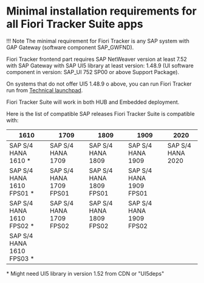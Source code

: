 # Minimal installation requirements for all Fiori Tracker Suite apps

!!! Note
    The minimal requirement for Fiori Tracker is any SAP system with GAP Gateway (software component SAP_GWFND).

Fiori Tracker frontend part requires SAP NetWeaver version at least 7.52 with SAP Gateway with SAP UI5 library at least version: 1.48.9 (UI software component in version: SAP_UI 752 SP00 or above Support Package). 

On systems that do not offer UI5 1.48.9 o above, you can run Fiori Tracker run from [Technical launchpad](../ui5lib-options.md).

Fiori Tracker Suite will work in both HUB and Embedded deployment.

Here is the list of compatible SAP releases Fiori Tracker Suite is compatible with:

|1610|1709|1809|1909|2020|
|--|--|--|--|--|
|SAP S/4 HANA 1610 *|SAP S/4 HANA 1709|SAP S/4 HANA 1809|SAP S/4 HANA 1909|SAP S/4 HANA 2020|
|SAP S/4 HANA 1610 FPS01 *|SAP S/4 HANA 1709 FPS01|SAP S/4 HANA 1809 FPS01|SAP S/4 HANA 1909 FPS01||
|SAP S/4 HANA 1610 FPS02 *|SAP S/4 HANA 1709 FPS02|SAP S/4 HANA 1809 FPS02|SAP S/4 HANA 1909 FPS02||
|SAP S/4 HANA 1610 FPS03 *|||||

\* Might need UI5 library in version 1.52 from CDN or "UI5deps"



